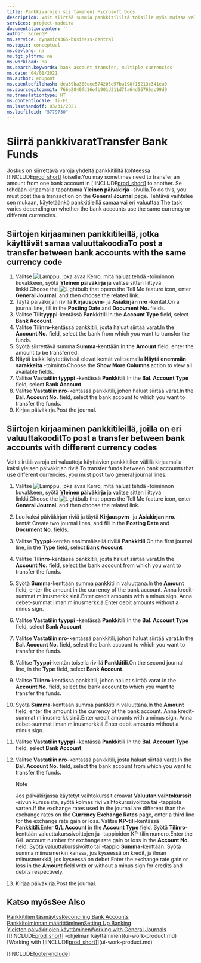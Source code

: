 ```yaml
---
title: Pankkivarojen siirtäminen| Microsoft Docs
description: Voit siirtää summia pankkitililtä toisille myös muissa valuutoissa kirjaamalla tapahtuman yleiseen päiväkirjaan.
services: project-madeira
documentationcenter: ''
author: SorenGP
ms.service: dynamics365-business-central
ms.topic: conceptual
ms.devlang: na
ms.tgt_pltfrm: na
ms.workload: na
ms.search.keywords: bank account transfer, multiple currencies
ms.date: 04/01/2021
ms.author: edupont
ms.openlocfilehash: dea39ba380eee574205d57ba198f15213c341ea0
ms.sourcegitcommit: 766e2840fd16efb901d211d7fa64d96766ac99d9
ms.translationtype: HT
ms.contentlocale: fi-FI
ms.lasthandoff: 03/31/2021
ms.locfileid: "5779730"
---
```

# <a name="transfer-bank-funds"></a><span data-ttu-id="74ffd-103">Siirrä pankkivarat</span><span class="sxs-lookup"><span data-stu-id="74ffd-103">Transfer Bank Funds</span></span>
<span data-ttu-id="74ffd-104">Joskus on siirrettävä varoja yhdeltä pankkitililtä kohteessa [!INCLUDE[prod_short](includes/prod_short.md)] toiselle.</span><span class="sxs-lookup"><span data-stu-id="74ffd-104">You may sometimes need to transfer an amount from one bank account in [!INCLUDE[prod_short](includes/prod_short.md)] to another.</span></span> <span data-ttu-id="74ffd-105">Se tehdään kirjaamalla tapahtuma **Yleinen päiväkirja** -sivulla.</span><span class="sxs-lookup"><span data-stu-id="74ffd-105">To do this, you must post the a transaction on the **General Journal** page.</span></span> <span data-ttu-id="74ffd-106">Tehtävä vaihtelee sen mukaan, käytetäänkö pankkitileillä samaa vai eri valuuttaa.</span><span class="sxs-lookup"><span data-stu-id="74ffd-106">The task varies depending on whether the bank accounts use the same currency or different currencies.</span></span>

## <a name="to-post-a-transfer-between-bank-accounts-with-the-same-currency-code"></a><span data-ttu-id="74ffd-107">Siirtojen kirjaaminen pankkitileillä, jotka käyttävät samaa valuuttakoodia</span><span class="sxs-lookup"><span data-stu-id="74ffd-107">To post a transfer between bank accounts with the same currency code</span></span>
1. <span data-ttu-id="74ffd-108">Valitse ![Lamppu, joka avaa Kerro, mitä haluat tehdä -toiminnon](media/ui-search/search_small.png "Kerro, mitä haluat tehdä") kuvakkeen, syötä **Yleinen päiväkirja** ja valitse sitten liittyvä linkki.</span><span class="sxs-lookup"><span data-stu-id="74ffd-108">Choose the ![Lightbulb that opens the Tell Me feature](media/ui-search/search_small.png "Tell me what you want to do") icon, enter **General Journal**, and then choose the related link.</span></span>
2. <span data-ttu-id="74ffd-109">Täytä päiväkirjan rivillä **Kirjauspvm**- ja **Asiakirjan nro** -kentät.</span><span class="sxs-lookup"><span data-stu-id="74ffd-109">On a journal line, fill in the **Posting Date** and **Document No.** fields.</span></span>
3. <span data-ttu-id="74ffd-110">Valitse **Tilityyppi**-kentässä **Pankkitili**.</span><span class="sxs-lookup"><span data-stu-id="74ffd-110">In the **Account Type** field, select **Bank Account**.</span></span>
4. <span data-ttu-id="74ffd-111">Valitse **Tilinro**-kentässä pankkitili, josta haluat siirtää varat.</span><span class="sxs-lookup"><span data-stu-id="74ffd-111">In the **Account No.** field, select the bank from which you want to transfer the funds.</span></span>
5. <span data-ttu-id="74ffd-112">Syötä siirrettävä summa **Summa**-kenttään.</span><span class="sxs-lookup"><span data-stu-id="74ffd-112">In the **Amount** field, enter the amount to be transferred.</span></span>
6. <span data-ttu-id="74ffd-113">Näytä kaikki käytettävissä olevat kentät valitsemalla **Näytä enemmän sarakkeita** -toiminto.</span><span class="sxs-lookup"><span data-stu-id="74ffd-113">Choose the **Show More Columns** action to view all available fields.</span></span>
7. <span data-ttu-id="74ffd-114">Valitse **Vastatilin tyyppi** -kentässä **Pankkitili**.</span><span class="sxs-lookup"><span data-stu-id="74ffd-114">In the **Bal. Account Type** field, select **Bank Account**.</span></span>
8. <span data-ttu-id="74ffd-115">Valitse **Vastatilin nro**-kentässä pankkitili, johon haluat siirtää varat.</span><span class="sxs-lookup"><span data-stu-id="74ffd-115">In the **Bal. Account No.** field, select the bank account to which you want to transfer the funds.</span></span>
9. <span data-ttu-id="74ffd-116">Kirjaa päiväkirja.</span><span class="sxs-lookup"><span data-stu-id="74ffd-116">Post the journal.</span></span>

## <a name="to-post-a-transfer-between-bank-accounts-with-different-currency-codes"></a><span data-ttu-id="74ffd-117">Siirtojen kirjaaminen pankkitileillä, joilla on eri valuuttakoodit</span><span class="sxs-lookup"><span data-stu-id="74ffd-117">To post a transfer between bank accounts with different currency codes</span></span>
<span data-ttu-id="74ffd-118">Voit siirtää varoja eri valuuttoja käyttävien pankkitilien välillä kirjaamalla kaksi yleisen päiväkirjan riviä.</span><span class="sxs-lookup"><span data-stu-id="74ffd-118">To transfer funds between bank accounts that use different currencies, you must post two general journal lines.</span></span>

1. <span data-ttu-id="74ffd-119">Valitse ![Lamppu, joka avaa Kerro, mitä haluat tehdä -toiminnon](media/ui-search/search_small.png "Kerro, mitä haluat tehdä") kuvakkeen, syötä **Yleinen päiväkirja** ja valitse sitten liittyvä linkki.</span><span class="sxs-lookup"><span data-stu-id="74ffd-119">Choose the ![Lightbulb that opens the Tell Me feature](media/ui-search/search_small.png "Tell me what you want to do") icon, enter **General Journal**, and then choose the related link.</span></span>
2. <span data-ttu-id="74ffd-120">Luo kaksi päiväkirjan riviä ja täytä **Kirjauspvm**- ja **Asiakirjan nro.** -kentät.</span><span class="sxs-lookup"><span data-stu-id="74ffd-120">Create two journal lines, and fill in the **Posting Date** and **Document No.** fields.</span></span>
3. <span data-ttu-id="74ffd-121">Valitse **Tyyppi**-kentän ensimmäisellä rivillä **Pankkitili**.</span><span class="sxs-lookup"><span data-stu-id="74ffd-121">On the first journal line, in the **Type** field, select **Bank Account**.</span></span>
4. <span data-ttu-id="74ffd-122">Valitse **Tilinro**-kentässä pankkitili, josta haluat siirtää varat.</span><span class="sxs-lookup"><span data-stu-id="74ffd-122">In the **Account No.** field, select the bank account from which you want to transfer the funds.</span></span>
5. <span data-ttu-id="74ffd-123">Syötä **Summa**-kenttään summa pankkitilin valuuttana.</span><span class="sxs-lookup"><span data-stu-id="74ffd-123">In the **Amount** field, enter the amount in the currency of the bank account.</span></span> <span data-ttu-id="74ffd-124">Anna kredit-summat miinusmerkkisinä.</span><span class="sxs-lookup"><span data-stu-id="74ffd-124">Enter credit amounts with a minus sign.</span></span> <span data-ttu-id="74ffd-125">Anna debet-summat ilman miinusmerkkiä.</span><span class="sxs-lookup"><span data-stu-id="74ffd-125">Enter debit amounts without a minus sign.</span></span>
6. <span data-ttu-id="74ffd-126">Valitse **Vastatilin tyyppi** -kentässä **Pankkitili**.</span><span class="sxs-lookup"><span data-stu-id="74ffd-126">In the **Bal. Account Type** field, select **Bank Account**.</span></span>
7. <span data-ttu-id="74ffd-127">Valitse **Vastatilin nro**-kentässä pankkitili, johon haluat siirtää varat.</span><span class="sxs-lookup"><span data-stu-id="74ffd-127">In the **Bal. Account No.** field, select the bank account to which you want to transfer the funds.</span></span>
8. <span data-ttu-id="74ffd-128">Valitse **Tyyppi**-kentän toisella rivillä **Pankkitili**.</span><span class="sxs-lookup"><span data-stu-id="74ffd-128">On the second journal line, in the **Type** field, select **Bank Account**.</span></span>
9. <span data-ttu-id="74ffd-129">Valitse **Tilinro**-kentässä pankkitili, johon haluat siirtää varat.</span><span class="sxs-lookup"><span data-stu-id="74ffd-129">In the **Account No.** field, select the bank account to which you want to transfer the funds.</span></span>
10. <span data-ttu-id="74ffd-130">Syötä **Summa**-kenttään summa pankkitilin valuuttana.</span><span class="sxs-lookup"><span data-stu-id="74ffd-130">In the **Amount** field, enter the amount in the currency of the bank account.</span></span> <span data-ttu-id="74ffd-131">Anna kredit-summat miinusmerkkisinä.</span><span class="sxs-lookup"><span data-stu-id="74ffd-131">Enter credit amounts with a minus sign.</span></span> <span data-ttu-id="74ffd-132">Anna debet-summat ilman miinusmerkkiä.</span><span class="sxs-lookup"><span data-stu-id="74ffd-132">Enter debit amounts without a minus sign.</span></span>
11. <span data-ttu-id="74ffd-133">Valitse **Vastatilin tyyppi** -kentässä **Pankkitili**.</span><span class="sxs-lookup"><span data-stu-id="74ffd-133">In the **Bal. Account Type** field, select **Bank Account**.</span></span>  
12. <span data-ttu-id="74ffd-134">Valitse **Vastatilin nro**-kentässä pankkitili, josta haluat siirtää varat.</span><span class="sxs-lookup"><span data-stu-id="74ffd-134">In the **Bal. Account No.** field, select the bank account from which you want to transfer the funds.</span></span>

    > [!NOTE]  
    > <span data-ttu-id="74ffd-135">Jos päiväkirjassa käytetyt vaihtokurssit eroavat **Valuutan vaihtokurssit** -sivun kursseista, syötä kolmas rivi vaihtokurssivoittoa tai -tappiota varten.</span><span class="sxs-lookup"><span data-stu-id="74ffd-135">If the exchange rates used in the journal are different than the exchange rates on the **Currency Exchange Rates** page, enter a third line for the exchange rate gain or loss.</span></span> <span data-ttu-id="74ffd-136">Valitse **KP-tili**-kentässä **Pankkitili**.</span><span class="sxs-lookup"><span data-stu-id="74ffd-136">Enter **G/L Account** in the **Account Type** field.</span></span> <span data-ttu-id="74ffd-137">Syötä **Tilinro**-kenttään valuuttakurssivoittojen ja -tappioiden KP-tilin numero.</span><span class="sxs-lookup"><span data-stu-id="74ffd-137">Enter the G/L account number for exchange rate gain or loss in the **Account No.** field.</span></span> <span data-ttu-id="74ffd-138">Syötä valuuttakurssivoitto tai -tappio **Summa**-kenttään. Syötä summa miinusmerkin kanssa, jos kyseessä on kredit, ja ilman miinusmerkkiä, jos kyseessä on debet.</span><span class="sxs-lookup"><span data-stu-id="74ffd-138">Enter the exchange rate gain or loss in the **Amount** field with or without a minus sign for credits and debits respectively.</span></span>
13. <span data-ttu-id="74ffd-139">Kirjaa päiväkirja.</span><span class="sxs-lookup"><span data-stu-id="74ffd-139">Post the journal.</span></span>

## <a name="see-also"></a><span data-ttu-id="74ffd-140">Katso myös</span><span class="sxs-lookup"><span data-stu-id="74ffd-140">See Also</span></span>
[<span data-ttu-id="74ffd-141">Pankkitilien täsmäytys</span><span class="sxs-lookup"><span data-stu-id="74ffd-141">Reconciling Bank Accounts</span></span>](bank-manage-bank-accounts.md)  
[<span data-ttu-id="74ffd-142">Pankkitoiminnan määrittäminen</span><span class="sxs-lookup"><span data-stu-id="74ffd-142">Setting Up Banking</span></span>](bank-setup-banking.md)  
[<span data-ttu-id="74ffd-143">Yleisten päiväkirjojen käyttäminen</span><span class="sxs-lookup"><span data-stu-id="74ffd-143">Working with General Journals</span></span>](ui-work-general-journals.md)  
<span data-ttu-id="74ffd-144">[[!INCLUDE[prod_short](includes/prod_short.md)] -ohjelman käyttäminen](ui-work-product.md)</span><span class="sxs-lookup"><span data-stu-id="74ffd-144">[Working with [!INCLUDE[prod_short](includes/prod_short.md)]](ui-work-product.md)</span></span>


[!INCLUDE[footer-include](includes/footer-banner.md)]